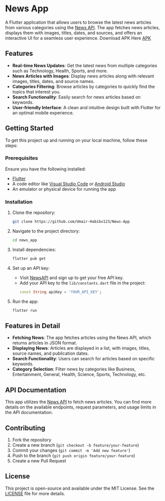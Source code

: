 # News App

A Flutter application that allows users to browse the latest news articles from various categories using the [News API](https://newsapi.org/). The app fetches news articles, displays them with images, titles, dates, and sources, and offers an interactive UI for a seamless user experience. Download APK Here [APK](https://github.com/Umair-Habibx123/News-App/raw/main/APK/app-release.apk)

## Features

- **Real-time News Updates**: Get the latest news from multiple categories such as Technology, Health, Sports, and more.
- **News Articles with Images**: Display news articles along with relevant images, titles, dates, and source names.
- **Categories Filtering**: Browse articles by categories to quickly find the topics that interest you.
- **Search Functionality**: Easily search for news articles based on keywords.
- **User-friendly Interface**: A clean and intuitive design built with Flutter for an optimal mobile experience.

## Getting Started

To get this project up and running on your local machine, follow these steps:

### Prerequisites

Ensure you have the following installed:

- [Flutter](https://flutter.dev/docs/get-started/install)
- A code editor like [Visual Studio Code](https://code.visualstudio.com/) or [Android Studio](https://developer.android.com/studio)
- An emulator or physical device for running the app

### Installation

1. Clone the repository:
    ```bash
    git clone https://github.com/Umair-Habibx123/News-App
    ```

2. Navigate to the project directory:
    ```bash
    cd news_app
    ```

3. Install dependencies:
    ```bash
    flutter pub get
    ```

4. Set up an API key:
    - Visit [NewsAPI](https://newsapi.org/) and sign up to get your free API key.
    - Add your API key to the `lib/constants.dart` file in the project:
      ```dart
      const String apiKey = 'YOUR_API_KEY';
      ```

5. Run the app:
    ```bash
    flutter run
    ```

## Features in Detail

- **Fetching News**: The app fetches articles using the News API, which returns articles in JSON format.
- **Displaying News**: Articles are displayed in a list, with images, titles, source names, and publication dates.
- **Search Functionality**: Users can search for articles based on specific keywords.
- **Category Selection**: Filter news by categories like Business, Entertainment, General, Health, Science, Sports, Technology, etc.

## API Documentation

This app utilizes the [News API](https://newsapi.org/docs/endpoints/everything) to fetch news articles. You can find more details on the available endpoints, request parameters, and usage limits in the API documentation.

## Contributing

1. Fork the repository
2. Create a new branch (`git checkout -b feature/your-feature`)
3. Commit your changes (`git commit -m 'Add new feature'`)
4. Push to the branch (`git push origin feature/your-feature`)
5. Create a new Pull Request

## License

This project is open-source and available under the MIT License. See the [LICENSE](LICENSE) file for more details.
